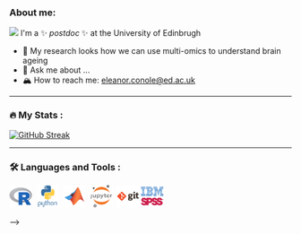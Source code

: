 
### About me:
<img src="https://media.giphy.com/media/WUlplcMpOCEmTGBtBW/giphy.gif" width="30"> I'm a ✨ _postdoc_ ✨ at the University of Edinbrugh

- 🌱  My research looks how we can use multi-omics to understand brain ageing 
- :fairy: Ask me about ...
- :mountain_snow: How to reach me: eleanor.conole@ed.ac.uk 

---

### :fire: My Stats :
[![GitHub Streak](http://github-readme-streak-stats.herokuapp.com?user=EleanorSC&theme=dark&background=000000)](https://git.io/streak-stats)

---

### :hammer_and_wrench: Languages and Tools : 

<div>
  <img src="https://github.com/devicons/devicon/blob/master/icons/r/r-original.svg" title="R" alt="R" width="40" height="40"/>&nbsp;
  <img src="https://github.com/devicons/devicon/blob/master/icons/python/python-original-wordmark.svg" title="Python" alt="Python" width="40" height="40"/>&nbsp;
  <img src="https://github.com/devicons/devicon/blob/master/icons/matlab/matlab-original.svg" title="Matlab"  alt="Matlab" width="40" height="40"/>&nbsp;
  <img src="https://github.com/devicons/devicon/blob/master/icons/jupyter/jupyter-original-wordmark.svg" title="Jupyter" alt="Jupyter" width="40" height="40"/>&nbsp;
  <img src="https://github.com/devicons/devicon/blob/master/icons/git/git-original-wordmark.svg" title="Git" **alt="Git" width="40" height="40"/>
  <img src="https://github.com/devicons/devicon/blob/master/icons/spss/spss-original.svg" title="SPSS" **alt="SPSS" width="40" height="40"/>
</div>

-->

